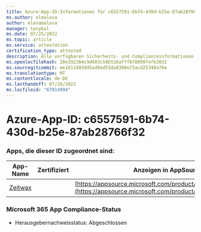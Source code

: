 ```yaml
---
title: Azure-App-ID-Informationen für c6557591-6b74-430d-b25e-87ab28766f32
ms.author: elmalova
author: elenamalova
manager: tonybal
ms.date: 07/25/2022
ms.topic: article
ms.service: attestation
certification_type: attested
description: Alle verfügbaren Sicherheits- und Complianceinformationen für c6557591-6b74-430d-b25e-87ab28766f32.
ms.openlocfilehash: 28e292384c9d603c58b516afff8f8899fefb3832
ms.sourcegitcommit: ee1611493dd5ad0ad53da0380e73acd25340a76e
ms.translationtype: MT
ms.contentlocale: de-DE
ms.lasthandoff: 07/26/2022
ms.locfileid: "67014994"
---
```

# <a name="azure-app-id-c6557591-6b74-430d-b25e-87ab28766f32"></a>Azure-App-ID: c6557591-6b74-430d-b25e-87ab28766f32


### <a name="apps-associated-with-this-id"></a>Apps, die dieser ID zugeordnet sind:
| **App-Name** | **Zertifiziert** | **Anzeigen in AppSource** |
|--------------|---------------|-----------------------|
| [Zeitwax](../forward/WA200004428.md) |  | [https://appsource.microsoft.com/product/office/WA200004428](https://appsource.microsoft.com/product/office/WA200004428) |

### <a name="microsoft-365-app-compliance-status"></a>Microsoft 365 App Compliance-Status
- Herausgebernachweisstatus: Abgeschlossen
